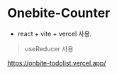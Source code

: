 # Onebite-Counter<br>

- react + vite + vercel 사용.<br>

> useReducer 사용<br>

https://onbite-todolist.vercel.app/

